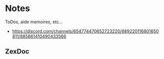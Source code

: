# Notes

ToDos, aide memoires, etc...

- https://discord.com/channels/654774470652723220/689220116801650811/885861410490433566

## ZexDoc

